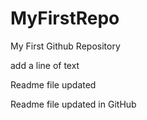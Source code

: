 # MyFirstRepo
My First Github Repository

add a line of text

Readme file updated

Readme file updated in GitHub 
